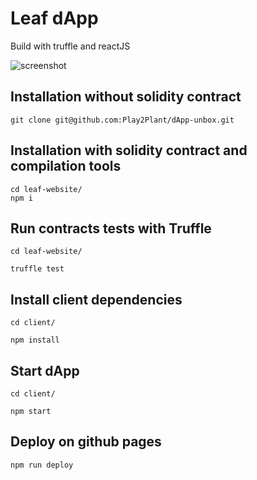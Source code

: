 # Leaf dApp

Build with truffle and reactJS

![screenshot](screenshot.png)

## Installation without solidity contract

```
git clone git@github.com:Play2Plant/dApp-unbox.git
```

## Installation with solidity contract and compilation tools

```
cd leaf-website/
npm i
```

## Run contracts tests with Truffle

```
cd leaf-website/

truffle test
``` 

## Install client dependencies

```
cd client/

npm install
```

## Start dApp

```
cd client/

npm start
```

## Deploy on github pages

`npm run deploy`